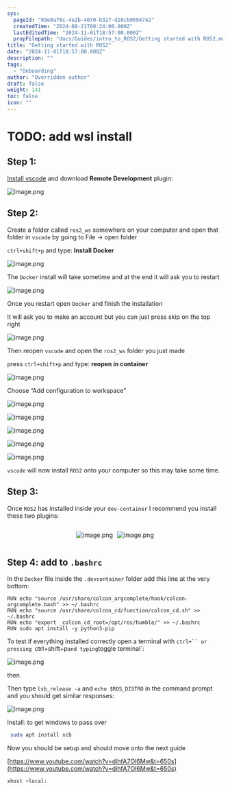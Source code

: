 ```yaml
---
sys:
  pageId: "89e0a78c-4e2b-4070-b327-d28cb0694742"
  createdTime: "2024-08-21T00:24:00.000Z"
  lastEditedTime: "2024-11-01T18:57:00.000Z"
  propFilepath: "docs/Guides/intro_to_ROS2/Getting started with ROS2.md"
title: "Getting started with ROS2"
date: "2024-11-01T18:57:00.000Z"
description: ""
tags:
  - "Onboarding"
author: "Overridden author"
draft: false
weight: 141
toc: false
icon: ""
---
```


# TODO: add wsl install

## Step 1:

[Install vscode](https://code.visualstudio.com/download) and download **Remote Development** plugin:

![image.png](https://prod-files-secure.s3.us-west-2.amazonaws.com/d518164a-d88e-44d1-a4ee-3adb3bd8bce0/efb52993-1881-4a40-b95e-6f020334f022/image.png?X-Amz-Algorithm=AWS4-HMAC-SHA256&X-Amz-Content-Sha256=UNSIGNED-PAYLOAD&X-Amz-Credential=ASIAZI2LB466S57EBBRY%2F20250320%2Fus-west-2%2Fs3%2Faws4_request&X-Amz-Date=20250320T110726Z&X-Amz-Expires=3600&X-Amz-Security-Token=IQoJb3JpZ2luX2VjEDMaCXVzLXdlc3QtMiJHMEUCIH9JyjjKJie9Y4DRP%2BKq0Nc4sSuOosIbjoME%2Fr3idL%2BNAiEA7YAfT6fUS9sNuQgjPTcpHq9QaZdC7CFXGFRzDGZnNecqiAQIjP%2F%2F%2F%2F%2F%2F%2F%2F%2F%2FARAAGgw2Mzc0MjMxODM4MDUiDOc3hPoeXdCvj%2FYKQCrcA5Ofn39wWFkkyD9%2Fu24Ljy6lHdrJmynFcZxHz%2FNjb81gb2RBmTnuYnIfYXp9I53EybrOm7LwroUrZNpmNip%2BhBjGEcgvLlwLZCBRzG%2B7REkkJFV3IsevD0VC8Qa9oxveJf%2BGek0%2BZCcX6g8rYCX3PyykJ3oLPppdjRzcCKrlgKpGVyeB6GoaNtAf6s6JljsY37Cu0%2BpsU0%2FSI0CRC86GVmrvYLBeWDeXeyBiFtEZgp1X0bN8%2Bnz4ajnz%2BGm9N8lAXeRT4mQHPkvJvTURxcQ0RtihREzzsZXQ6asZ5fEjPYAYUAXnq3A59eYpHpchSYPHCb9Iw%2BhJHSj0k%2BSroQfuUl2jpk2t338N%2BUjqMl20nixpIe3n8i4KXzFiL5cSL59X%2BfwK7Y15co8cQL1Mt31mlY%2FoOac4QW3FLDP7f4Fp4%2BXBZ17vVe2aVBp1WHjc3puRaDNT3TacE9Ame0KKy9s1PbzO9xyxrkeJo80B7tIr%2Bd0kRPFcuJQ1NJEDp07TCGVRfety1IXgQo7aPB6k40ZucNzXcyWjgFAQHpiIKUgpT0rW3MW3GfUtfhnfqvxzAEGOL%2Fgw1vzJuKjXrlDhOhnHydisfgJ1zP0G9VfosRZSpnQKn5JamgkWbtIVsBiIMJ3m774GOqUBPmZMJPAX05SqpygoX%2BV%2FMb58SFdyMeZaWrXoI9l3n%2FZhpLvEEjmyGkBCBc6M7rt8PASvq4upeMxRmcyOlC3vBWfHwBOqCwWHcarS3RYnrXgQeNas21JCXuqqxItZ34aVcHLkuXtGTyQdCsrNQk6Uh4ico541DB%2Fq2vJZQtGHoUvRHnynvQI%2FwoyARtzUZT9wWqe%2BGR4a1ndLsfNw1lYkhW7IU1UJ&X-Amz-Signature=7d7fa22f970d95d2d506558ae3b1f2f9efd275f4bad08c1c0bb3e0ecac8e632f&X-Amz-SignedHeaders=host&x-id=GetObject)

## Step 2:

Create a folder called `ros2_ws` somewhere on your computer and open that folder in `vscode` by going to File → open folder 

`ctrl+shift+p` and type: **Install Docker**

![image.png](https://prod-files-secure.s3.us-west-2.amazonaws.com/d518164a-d88e-44d1-a4ee-3adb3bd8bce0/2269dc0e-1cd5-47ff-bceb-c04ad9b2eab0/image.png?X-Amz-Algorithm=AWS4-HMAC-SHA256&X-Amz-Content-Sha256=UNSIGNED-PAYLOAD&X-Amz-Credential=ASIAZI2LB466S57EBBRY%2F20250320%2Fus-west-2%2Fs3%2Faws4_request&X-Amz-Date=20250320T110726Z&X-Amz-Expires=3600&X-Amz-Security-Token=IQoJb3JpZ2luX2VjEDMaCXVzLXdlc3QtMiJHMEUCIH9JyjjKJie9Y4DRP%2BKq0Nc4sSuOosIbjoME%2Fr3idL%2BNAiEA7YAfT6fUS9sNuQgjPTcpHq9QaZdC7CFXGFRzDGZnNecqiAQIjP%2F%2F%2F%2F%2F%2F%2F%2F%2F%2FARAAGgw2Mzc0MjMxODM4MDUiDOc3hPoeXdCvj%2FYKQCrcA5Ofn39wWFkkyD9%2Fu24Ljy6lHdrJmynFcZxHz%2FNjb81gb2RBmTnuYnIfYXp9I53EybrOm7LwroUrZNpmNip%2BhBjGEcgvLlwLZCBRzG%2B7REkkJFV3IsevD0VC8Qa9oxveJf%2BGek0%2BZCcX6g8rYCX3PyykJ3oLPppdjRzcCKrlgKpGVyeB6GoaNtAf6s6JljsY37Cu0%2BpsU0%2FSI0CRC86GVmrvYLBeWDeXeyBiFtEZgp1X0bN8%2Bnz4ajnz%2BGm9N8lAXeRT4mQHPkvJvTURxcQ0RtihREzzsZXQ6asZ5fEjPYAYUAXnq3A59eYpHpchSYPHCb9Iw%2BhJHSj0k%2BSroQfuUl2jpk2t338N%2BUjqMl20nixpIe3n8i4KXzFiL5cSL59X%2BfwK7Y15co8cQL1Mt31mlY%2FoOac4QW3FLDP7f4Fp4%2BXBZ17vVe2aVBp1WHjc3puRaDNT3TacE9Ame0KKy9s1PbzO9xyxrkeJo80B7tIr%2Bd0kRPFcuJQ1NJEDp07TCGVRfety1IXgQo7aPB6k40ZucNzXcyWjgFAQHpiIKUgpT0rW3MW3GfUtfhnfqvxzAEGOL%2Fgw1vzJuKjXrlDhOhnHydisfgJ1zP0G9VfosRZSpnQKn5JamgkWbtIVsBiIMJ3m774GOqUBPmZMJPAX05SqpygoX%2BV%2FMb58SFdyMeZaWrXoI9l3n%2FZhpLvEEjmyGkBCBc6M7rt8PASvq4upeMxRmcyOlC3vBWfHwBOqCwWHcarS3RYnrXgQeNas21JCXuqqxItZ34aVcHLkuXtGTyQdCsrNQk6Uh4ico541DB%2Fq2vJZQtGHoUvRHnynvQI%2FwoyARtzUZT9wWqe%2BGR4a1ndLsfNw1lYkhW7IU1UJ&X-Amz-Signature=58adf356b7bd8a4d4e93a34f61dfe8674c9e908b65e4472118423b422eefa6d8&X-Amz-SignedHeaders=host&x-id=GetObject)

The `Docker` install will take sometime and at the end it will ask you to restart

![image.png](https://prod-files-secure.s3.us-west-2.amazonaws.com/d518164a-d88e-44d1-a4ee-3adb3bd8bce0/ed233f78-be33-4b1f-b89c-9c346c0e961e/image.png?X-Amz-Algorithm=AWS4-HMAC-SHA256&X-Amz-Content-Sha256=UNSIGNED-PAYLOAD&X-Amz-Credential=ASIAZI2LB466S57EBBRY%2F20250320%2Fus-west-2%2Fs3%2Faws4_request&X-Amz-Date=20250320T110726Z&X-Amz-Expires=3600&X-Amz-Security-Token=IQoJb3JpZ2luX2VjEDMaCXVzLXdlc3QtMiJHMEUCIH9JyjjKJie9Y4DRP%2BKq0Nc4sSuOosIbjoME%2Fr3idL%2BNAiEA7YAfT6fUS9sNuQgjPTcpHq9QaZdC7CFXGFRzDGZnNecqiAQIjP%2F%2F%2F%2F%2F%2F%2F%2F%2F%2FARAAGgw2Mzc0MjMxODM4MDUiDOc3hPoeXdCvj%2FYKQCrcA5Ofn39wWFkkyD9%2Fu24Ljy6lHdrJmynFcZxHz%2FNjb81gb2RBmTnuYnIfYXp9I53EybrOm7LwroUrZNpmNip%2BhBjGEcgvLlwLZCBRzG%2B7REkkJFV3IsevD0VC8Qa9oxveJf%2BGek0%2BZCcX6g8rYCX3PyykJ3oLPppdjRzcCKrlgKpGVyeB6GoaNtAf6s6JljsY37Cu0%2BpsU0%2FSI0CRC86GVmrvYLBeWDeXeyBiFtEZgp1X0bN8%2Bnz4ajnz%2BGm9N8lAXeRT4mQHPkvJvTURxcQ0RtihREzzsZXQ6asZ5fEjPYAYUAXnq3A59eYpHpchSYPHCb9Iw%2BhJHSj0k%2BSroQfuUl2jpk2t338N%2BUjqMl20nixpIe3n8i4KXzFiL5cSL59X%2BfwK7Y15co8cQL1Mt31mlY%2FoOac4QW3FLDP7f4Fp4%2BXBZ17vVe2aVBp1WHjc3puRaDNT3TacE9Ame0KKy9s1PbzO9xyxrkeJo80B7tIr%2Bd0kRPFcuJQ1NJEDp07TCGVRfety1IXgQo7aPB6k40ZucNzXcyWjgFAQHpiIKUgpT0rW3MW3GfUtfhnfqvxzAEGOL%2Fgw1vzJuKjXrlDhOhnHydisfgJ1zP0G9VfosRZSpnQKn5JamgkWbtIVsBiIMJ3m774GOqUBPmZMJPAX05SqpygoX%2BV%2FMb58SFdyMeZaWrXoI9l3n%2FZhpLvEEjmyGkBCBc6M7rt8PASvq4upeMxRmcyOlC3vBWfHwBOqCwWHcarS3RYnrXgQeNas21JCXuqqxItZ34aVcHLkuXtGTyQdCsrNQk6Uh4ico541DB%2Fq2vJZQtGHoUvRHnynvQI%2FwoyARtzUZT9wWqe%2BGR4a1ndLsfNw1lYkhW7IU1UJ&X-Amz-Signature=7f04badf89901d9a214f2e53528685dd70c19d7313b6a3597435ee2ae8dde7d6&X-Amz-SignedHeaders=host&x-id=GetObject)

Once you restart open `Docker` and finish the installation

It will ask you to make an account but you can just press skip on the top right

![image.png](https://prod-files-secure.s3.us-west-2.amazonaws.com/d518164a-d88e-44d1-a4ee-3adb3bd8bce0/21010ad9-1659-4fd9-9f59-9932a09b2a3d/image.png?X-Amz-Algorithm=AWS4-HMAC-SHA256&X-Amz-Content-Sha256=UNSIGNED-PAYLOAD&X-Amz-Credential=ASIAZI2LB466S57EBBRY%2F20250320%2Fus-west-2%2Fs3%2Faws4_request&X-Amz-Date=20250320T110726Z&X-Amz-Expires=3600&X-Amz-Security-Token=IQoJb3JpZ2luX2VjEDMaCXVzLXdlc3QtMiJHMEUCIH9JyjjKJie9Y4DRP%2BKq0Nc4sSuOosIbjoME%2Fr3idL%2BNAiEA7YAfT6fUS9sNuQgjPTcpHq9QaZdC7CFXGFRzDGZnNecqiAQIjP%2F%2F%2F%2F%2F%2F%2F%2F%2F%2FARAAGgw2Mzc0MjMxODM4MDUiDOc3hPoeXdCvj%2FYKQCrcA5Ofn39wWFkkyD9%2Fu24Ljy6lHdrJmynFcZxHz%2FNjb81gb2RBmTnuYnIfYXp9I53EybrOm7LwroUrZNpmNip%2BhBjGEcgvLlwLZCBRzG%2B7REkkJFV3IsevD0VC8Qa9oxveJf%2BGek0%2BZCcX6g8rYCX3PyykJ3oLPppdjRzcCKrlgKpGVyeB6GoaNtAf6s6JljsY37Cu0%2BpsU0%2FSI0CRC86GVmrvYLBeWDeXeyBiFtEZgp1X0bN8%2Bnz4ajnz%2BGm9N8lAXeRT4mQHPkvJvTURxcQ0RtihREzzsZXQ6asZ5fEjPYAYUAXnq3A59eYpHpchSYPHCb9Iw%2BhJHSj0k%2BSroQfuUl2jpk2t338N%2BUjqMl20nixpIe3n8i4KXzFiL5cSL59X%2BfwK7Y15co8cQL1Mt31mlY%2FoOac4QW3FLDP7f4Fp4%2BXBZ17vVe2aVBp1WHjc3puRaDNT3TacE9Ame0KKy9s1PbzO9xyxrkeJo80B7tIr%2Bd0kRPFcuJQ1NJEDp07TCGVRfety1IXgQo7aPB6k40ZucNzXcyWjgFAQHpiIKUgpT0rW3MW3GfUtfhnfqvxzAEGOL%2Fgw1vzJuKjXrlDhOhnHydisfgJ1zP0G9VfosRZSpnQKn5JamgkWbtIVsBiIMJ3m774GOqUBPmZMJPAX05SqpygoX%2BV%2FMb58SFdyMeZaWrXoI9l3n%2FZhpLvEEjmyGkBCBc6M7rt8PASvq4upeMxRmcyOlC3vBWfHwBOqCwWHcarS3RYnrXgQeNas21JCXuqqxItZ34aVcHLkuXtGTyQdCsrNQk6Uh4ico541DB%2Fq2vJZQtGHoUvRHnynvQI%2FwoyARtzUZT9wWqe%2BGR4a1ndLsfNw1lYkhW7IU1UJ&X-Amz-Signature=e5331b50bdf158605e447ea57b38a2cc073e3a9d8ee32bdf6d635860a71ae4d9&X-Amz-SignedHeaders=host&x-id=GetObject)

Then reopen `vscode` and open the `ros2_ws` folder you just made

press `ctrl+shift+p` and type: **reopen in container**

![image.png](https://prod-files-secure.s3.us-west-2.amazonaws.com/d518164a-d88e-44d1-a4ee-3adb3bd8bce0/4e93b8c2-41ad-488c-8095-c74205196118/image.png?X-Amz-Algorithm=AWS4-HMAC-SHA256&X-Amz-Content-Sha256=UNSIGNED-PAYLOAD&X-Amz-Credential=ASIAZI2LB466S57EBBRY%2F20250320%2Fus-west-2%2Fs3%2Faws4_request&X-Amz-Date=20250320T110726Z&X-Amz-Expires=3600&X-Amz-Security-Token=IQoJb3JpZ2luX2VjEDMaCXVzLXdlc3QtMiJHMEUCIH9JyjjKJie9Y4DRP%2BKq0Nc4sSuOosIbjoME%2Fr3idL%2BNAiEA7YAfT6fUS9sNuQgjPTcpHq9QaZdC7CFXGFRzDGZnNecqiAQIjP%2F%2F%2F%2F%2F%2F%2F%2F%2F%2FARAAGgw2Mzc0MjMxODM4MDUiDOc3hPoeXdCvj%2FYKQCrcA5Ofn39wWFkkyD9%2Fu24Ljy6lHdrJmynFcZxHz%2FNjb81gb2RBmTnuYnIfYXp9I53EybrOm7LwroUrZNpmNip%2BhBjGEcgvLlwLZCBRzG%2B7REkkJFV3IsevD0VC8Qa9oxveJf%2BGek0%2BZCcX6g8rYCX3PyykJ3oLPppdjRzcCKrlgKpGVyeB6GoaNtAf6s6JljsY37Cu0%2BpsU0%2FSI0CRC86GVmrvYLBeWDeXeyBiFtEZgp1X0bN8%2Bnz4ajnz%2BGm9N8lAXeRT4mQHPkvJvTURxcQ0RtihREzzsZXQ6asZ5fEjPYAYUAXnq3A59eYpHpchSYPHCb9Iw%2BhJHSj0k%2BSroQfuUl2jpk2t338N%2BUjqMl20nixpIe3n8i4KXzFiL5cSL59X%2BfwK7Y15co8cQL1Mt31mlY%2FoOac4QW3FLDP7f4Fp4%2BXBZ17vVe2aVBp1WHjc3puRaDNT3TacE9Ame0KKy9s1PbzO9xyxrkeJo80B7tIr%2Bd0kRPFcuJQ1NJEDp07TCGVRfety1IXgQo7aPB6k40ZucNzXcyWjgFAQHpiIKUgpT0rW3MW3GfUtfhnfqvxzAEGOL%2Fgw1vzJuKjXrlDhOhnHydisfgJ1zP0G9VfosRZSpnQKn5JamgkWbtIVsBiIMJ3m774GOqUBPmZMJPAX05SqpygoX%2BV%2FMb58SFdyMeZaWrXoI9l3n%2FZhpLvEEjmyGkBCBc6M7rt8PASvq4upeMxRmcyOlC3vBWfHwBOqCwWHcarS3RYnrXgQeNas21JCXuqqxItZ34aVcHLkuXtGTyQdCsrNQk6Uh4ico541DB%2Fq2vJZQtGHoUvRHnynvQI%2FwoyARtzUZT9wWqe%2BGR4a1ndLsfNw1lYkhW7IU1UJ&X-Amz-Signature=357c859b7eea43beaa04efb0273eec657a254bec5780dc44fa6e45badc95a0d3&X-Amz-SignedHeaders=host&x-id=GetObject)

Choose “Add configuration to workspace”

![image.png](https://prod-files-secure.s3.us-west-2.amazonaws.com/d518164a-d88e-44d1-a4ee-3adb3bd8bce0/9560b282-5060-4989-ba37-97e7b2c22476/image.png?X-Amz-Algorithm=AWS4-HMAC-SHA256&X-Amz-Content-Sha256=UNSIGNED-PAYLOAD&X-Amz-Credential=ASIAZI2LB466S57EBBRY%2F20250320%2Fus-west-2%2Fs3%2Faws4_request&X-Amz-Date=20250320T110726Z&X-Amz-Expires=3600&X-Amz-Security-Token=IQoJb3JpZ2luX2VjEDMaCXVzLXdlc3QtMiJHMEUCIH9JyjjKJie9Y4DRP%2BKq0Nc4sSuOosIbjoME%2Fr3idL%2BNAiEA7YAfT6fUS9sNuQgjPTcpHq9QaZdC7CFXGFRzDGZnNecqiAQIjP%2F%2F%2F%2F%2F%2F%2F%2F%2F%2FARAAGgw2Mzc0MjMxODM4MDUiDOc3hPoeXdCvj%2FYKQCrcA5Ofn39wWFkkyD9%2Fu24Ljy6lHdrJmynFcZxHz%2FNjb81gb2RBmTnuYnIfYXp9I53EybrOm7LwroUrZNpmNip%2BhBjGEcgvLlwLZCBRzG%2B7REkkJFV3IsevD0VC8Qa9oxveJf%2BGek0%2BZCcX6g8rYCX3PyykJ3oLPppdjRzcCKrlgKpGVyeB6GoaNtAf6s6JljsY37Cu0%2BpsU0%2FSI0CRC86GVmrvYLBeWDeXeyBiFtEZgp1X0bN8%2Bnz4ajnz%2BGm9N8lAXeRT4mQHPkvJvTURxcQ0RtihREzzsZXQ6asZ5fEjPYAYUAXnq3A59eYpHpchSYPHCb9Iw%2BhJHSj0k%2BSroQfuUl2jpk2t338N%2BUjqMl20nixpIe3n8i4KXzFiL5cSL59X%2BfwK7Y15co8cQL1Mt31mlY%2FoOac4QW3FLDP7f4Fp4%2BXBZ17vVe2aVBp1WHjc3puRaDNT3TacE9Ame0KKy9s1PbzO9xyxrkeJo80B7tIr%2Bd0kRPFcuJQ1NJEDp07TCGVRfety1IXgQo7aPB6k40ZucNzXcyWjgFAQHpiIKUgpT0rW3MW3GfUtfhnfqvxzAEGOL%2Fgw1vzJuKjXrlDhOhnHydisfgJ1zP0G9VfosRZSpnQKn5JamgkWbtIVsBiIMJ3m774GOqUBPmZMJPAX05SqpygoX%2BV%2FMb58SFdyMeZaWrXoI9l3n%2FZhpLvEEjmyGkBCBc6M7rt8PASvq4upeMxRmcyOlC3vBWfHwBOqCwWHcarS3RYnrXgQeNas21JCXuqqxItZ34aVcHLkuXtGTyQdCsrNQk6Uh4ico541DB%2Fq2vJZQtGHoUvRHnynvQI%2FwoyARtzUZT9wWqe%2BGR4a1ndLsfNw1lYkhW7IU1UJ&X-Amz-Signature=7142c472fe22eddbe28dbcefb318cba2af441cae5cb80bb8de00eb55c3b321b3&X-Amz-SignedHeaders=host&x-id=GetObject)

![image.png](https://prod-files-secure.s3.us-west-2.amazonaws.com/d518164a-d88e-44d1-a4ee-3adb3bd8bce0/2ee63f81-886b-48e8-a553-dc6e5eac99e4/image.png?X-Amz-Algorithm=AWS4-HMAC-SHA256&X-Amz-Content-Sha256=UNSIGNED-PAYLOAD&X-Amz-Credential=ASIAZI2LB466S57EBBRY%2F20250320%2Fus-west-2%2Fs3%2Faws4_request&X-Amz-Date=20250320T110726Z&X-Amz-Expires=3600&X-Amz-Security-Token=IQoJb3JpZ2luX2VjEDMaCXVzLXdlc3QtMiJHMEUCIH9JyjjKJie9Y4DRP%2BKq0Nc4sSuOosIbjoME%2Fr3idL%2BNAiEA7YAfT6fUS9sNuQgjPTcpHq9QaZdC7CFXGFRzDGZnNecqiAQIjP%2F%2F%2F%2F%2F%2F%2F%2F%2F%2FARAAGgw2Mzc0MjMxODM4MDUiDOc3hPoeXdCvj%2FYKQCrcA5Ofn39wWFkkyD9%2Fu24Ljy6lHdrJmynFcZxHz%2FNjb81gb2RBmTnuYnIfYXp9I53EybrOm7LwroUrZNpmNip%2BhBjGEcgvLlwLZCBRzG%2B7REkkJFV3IsevD0VC8Qa9oxveJf%2BGek0%2BZCcX6g8rYCX3PyykJ3oLPppdjRzcCKrlgKpGVyeB6GoaNtAf6s6JljsY37Cu0%2BpsU0%2FSI0CRC86GVmrvYLBeWDeXeyBiFtEZgp1X0bN8%2Bnz4ajnz%2BGm9N8lAXeRT4mQHPkvJvTURxcQ0RtihREzzsZXQ6asZ5fEjPYAYUAXnq3A59eYpHpchSYPHCb9Iw%2BhJHSj0k%2BSroQfuUl2jpk2t338N%2BUjqMl20nixpIe3n8i4KXzFiL5cSL59X%2BfwK7Y15co8cQL1Mt31mlY%2FoOac4QW3FLDP7f4Fp4%2BXBZ17vVe2aVBp1WHjc3puRaDNT3TacE9Ame0KKy9s1PbzO9xyxrkeJo80B7tIr%2Bd0kRPFcuJQ1NJEDp07TCGVRfety1IXgQo7aPB6k40ZucNzXcyWjgFAQHpiIKUgpT0rW3MW3GfUtfhnfqvxzAEGOL%2Fgw1vzJuKjXrlDhOhnHydisfgJ1zP0G9VfosRZSpnQKn5JamgkWbtIVsBiIMJ3m774GOqUBPmZMJPAX05SqpygoX%2BV%2FMb58SFdyMeZaWrXoI9l3n%2FZhpLvEEjmyGkBCBc6M7rt8PASvq4upeMxRmcyOlC3vBWfHwBOqCwWHcarS3RYnrXgQeNas21JCXuqqxItZ34aVcHLkuXtGTyQdCsrNQk6Uh4ico541DB%2Fq2vJZQtGHoUvRHnynvQI%2FwoyARtzUZT9wWqe%2BGR4a1ndLsfNw1lYkhW7IU1UJ&X-Amz-Signature=d19357a64df5b2f866d4aeba480e86db100ed2de97d8c10fdd73c47af1162fe3&X-Amz-SignedHeaders=host&x-id=GetObject)

![image.png](https://prod-files-secure.s3.us-west-2.amazonaws.com/d518164a-d88e-44d1-a4ee-3adb3bd8bce0/ae1580b2-b048-407e-aed9-b584224a7a04/image.png?X-Amz-Algorithm=AWS4-HMAC-SHA256&X-Amz-Content-Sha256=UNSIGNED-PAYLOAD&X-Amz-Credential=ASIAZI2LB466S57EBBRY%2F20250320%2Fus-west-2%2Fs3%2Faws4_request&X-Amz-Date=20250320T110726Z&X-Amz-Expires=3600&X-Amz-Security-Token=IQoJb3JpZ2luX2VjEDMaCXVzLXdlc3QtMiJHMEUCIH9JyjjKJie9Y4DRP%2BKq0Nc4sSuOosIbjoME%2Fr3idL%2BNAiEA7YAfT6fUS9sNuQgjPTcpHq9QaZdC7CFXGFRzDGZnNecqiAQIjP%2F%2F%2F%2F%2F%2F%2F%2F%2F%2FARAAGgw2Mzc0MjMxODM4MDUiDOc3hPoeXdCvj%2FYKQCrcA5Ofn39wWFkkyD9%2Fu24Ljy6lHdrJmynFcZxHz%2FNjb81gb2RBmTnuYnIfYXp9I53EybrOm7LwroUrZNpmNip%2BhBjGEcgvLlwLZCBRzG%2B7REkkJFV3IsevD0VC8Qa9oxveJf%2BGek0%2BZCcX6g8rYCX3PyykJ3oLPppdjRzcCKrlgKpGVyeB6GoaNtAf6s6JljsY37Cu0%2BpsU0%2FSI0CRC86GVmrvYLBeWDeXeyBiFtEZgp1X0bN8%2Bnz4ajnz%2BGm9N8lAXeRT4mQHPkvJvTURxcQ0RtihREzzsZXQ6asZ5fEjPYAYUAXnq3A59eYpHpchSYPHCb9Iw%2BhJHSj0k%2BSroQfuUl2jpk2t338N%2BUjqMl20nixpIe3n8i4KXzFiL5cSL59X%2BfwK7Y15co8cQL1Mt31mlY%2FoOac4QW3FLDP7f4Fp4%2BXBZ17vVe2aVBp1WHjc3puRaDNT3TacE9Ame0KKy9s1PbzO9xyxrkeJo80B7tIr%2Bd0kRPFcuJQ1NJEDp07TCGVRfety1IXgQo7aPB6k40ZucNzXcyWjgFAQHpiIKUgpT0rW3MW3GfUtfhnfqvxzAEGOL%2Fgw1vzJuKjXrlDhOhnHydisfgJ1zP0G9VfosRZSpnQKn5JamgkWbtIVsBiIMJ3m774GOqUBPmZMJPAX05SqpygoX%2BV%2FMb58SFdyMeZaWrXoI9l3n%2FZhpLvEEjmyGkBCBc6M7rt8PASvq4upeMxRmcyOlC3vBWfHwBOqCwWHcarS3RYnrXgQeNas21JCXuqqxItZ34aVcHLkuXtGTyQdCsrNQk6Uh4ico541DB%2Fq2vJZQtGHoUvRHnynvQI%2FwoyARtzUZT9wWqe%2BGR4a1ndLsfNw1lYkhW7IU1UJ&X-Amz-Signature=e06c6726d0fe30e6730eeb87054fbbc932dcf25040c8065a7e3aa84db3ddba8f&X-Amz-SignedHeaders=host&x-id=GetObject)

![image.png](https://prod-files-secure.s3.us-west-2.amazonaws.com/d518164a-d88e-44d1-a4ee-3adb3bd8bce0/53255b28-f75e-430f-b9e3-c0ac8577e42b/image.png?X-Amz-Algorithm=AWS4-HMAC-SHA256&X-Amz-Content-Sha256=UNSIGNED-PAYLOAD&X-Amz-Credential=ASIAZI2LB466S57EBBRY%2F20250320%2Fus-west-2%2Fs3%2Faws4_request&X-Amz-Date=20250320T110726Z&X-Amz-Expires=3600&X-Amz-Security-Token=IQoJb3JpZ2luX2VjEDMaCXVzLXdlc3QtMiJHMEUCIH9JyjjKJie9Y4DRP%2BKq0Nc4sSuOosIbjoME%2Fr3idL%2BNAiEA7YAfT6fUS9sNuQgjPTcpHq9QaZdC7CFXGFRzDGZnNecqiAQIjP%2F%2F%2F%2F%2F%2F%2F%2F%2F%2FARAAGgw2Mzc0MjMxODM4MDUiDOc3hPoeXdCvj%2FYKQCrcA5Ofn39wWFkkyD9%2Fu24Ljy6lHdrJmynFcZxHz%2FNjb81gb2RBmTnuYnIfYXp9I53EybrOm7LwroUrZNpmNip%2BhBjGEcgvLlwLZCBRzG%2B7REkkJFV3IsevD0VC8Qa9oxveJf%2BGek0%2BZCcX6g8rYCX3PyykJ3oLPppdjRzcCKrlgKpGVyeB6GoaNtAf6s6JljsY37Cu0%2BpsU0%2FSI0CRC86GVmrvYLBeWDeXeyBiFtEZgp1X0bN8%2Bnz4ajnz%2BGm9N8lAXeRT4mQHPkvJvTURxcQ0RtihREzzsZXQ6asZ5fEjPYAYUAXnq3A59eYpHpchSYPHCb9Iw%2BhJHSj0k%2BSroQfuUl2jpk2t338N%2BUjqMl20nixpIe3n8i4KXzFiL5cSL59X%2BfwK7Y15co8cQL1Mt31mlY%2FoOac4QW3FLDP7f4Fp4%2BXBZ17vVe2aVBp1WHjc3puRaDNT3TacE9Ame0KKy9s1PbzO9xyxrkeJo80B7tIr%2Bd0kRPFcuJQ1NJEDp07TCGVRfety1IXgQo7aPB6k40ZucNzXcyWjgFAQHpiIKUgpT0rW3MW3GfUtfhnfqvxzAEGOL%2Fgw1vzJuKjXrlDhOhnHydisfgJ1zP0G9VfosRZSpnQKn5JamgkWbtIVsBiIMJ3m774GOqUBPmZMJPAX05SqpygoX%2BV%2FMb58SFdyMeZaWrXoI9l3n%2FZhpLvEEjmyGkBCBc6M7rt8PASvq4upeMxRmcyOlC3vBWfHwBOqCwWHcarS3RYnrXgQeNas21JCXuqqxItZ34aVcHLkuXtGTyQdCsrNQk6Uh4ico541DB%2Fq2vJZQtGHoUvRHnynvQI%2FwoyARtzUZT9wWqe%2BGR4a1ndLsfNw1lYkhW7IU1UJ&X-Amz-Signature=ee6bf1ec78f60b5d4bf6c5e291b1755e68d37e35aff040c46014d4b076533f3b&X-Amz-SignedHeaders=host&x-id=GetObject)

![image.png](https://prod-files-secure.s3.us-west-2.amazonaws.com/d518164a-d88e-44d1-a4ee-3adb3bd8bce0/7c562767-5af9-4ffb-97d1-327bcdf4ee00/image.png?X-Amz-Algorithm=AWS4-HMAC-SHA256&X-Amz-Content-Sha256=UNSIGNED-PAYLOAD&X-Amz-Credential=ASIAZI2LB466S57EBBRY%2F20250320%2Fus-west-2%2Fs3%2Faws4_request&X-Amz-Date=20250320T110726Z&X-Amz-Expires=3600&X-Amz-Security-Token=IQoJb3JpZ2luX2VjEDMaCXVzLXdlc3QtMiJHMEUCIH9JyjjKJie9Y4DRP%2BKq0Nc4sSuOosIbjoME%2Fr3idL%2BNAiEA7YAfT6fUS9sNuQgjPTcpHq9QaZdC7CFXGFRzDGZnNecqiAQIjP%2F%2F%2F%2F%2F%2F%2F%2F%2F%2FARAAGgw2Mzc0MjMxODM4MDUiDOc3hPoeXdCvj%2FYKQCrcA5Ofn39wWFkkyD9%2Fu24Ljy6lHdrJmynFcZxHz%2FNjb81gb2RBmTnuYnIfYXp9I53EybrOm7LwroUrZNpmNip%2BhBjGEcgvLlwLZCBRzG%2B7REkkJFV3IsevD0VC8Qa9oxveJf%2BGek0%2BZCcX6g8rYCX3PyykJ3oLPppdjRzcCKrlgKpGVyeB6GoaNtAf6s6JljsY37Cu0%2BpsU0%2FSI0CRC86GVmrvYLBeWDeXeyBiFtEZgp1X0bN8%2Bnz4ajnz%2BGm9N8lAXeRT4mQHPkvJvTURxcQ0RtihREzzsZXQ6asZ5fEjPYAYUAXnq3A59eYpHpchSYPHCb9Iw%2BhJHSj0k%2BSroQfuUl2jpk2t338N%2BUjqMl20nixpIe3n8i4KXzFiL5cSL59X%2BfwK7Y15co8cQL1Mt31mlY%2FoOac4QW3FLDP7f4Fp4%2BXBZ17vVe2aVBp1WHjc3puRaDNT3TacE9Ame0KKy9s1PbzO9xyxrkeJo80B7tIr%2Bd0kRPFcuJQ1NJEDp07TCGVRfety1IXgQo7aPB6k40ZucNzXcyWjgFAQHpiIKUgpT0rW3MW3GfUtfhnfqvxzAEGOL%2Fgw1vzJuKjXrlDhOhnHydisfgJ1zP0G9VfosRZSpnQKn5JamgkWbtIVsBiIMJ3m774GOqUBPmZMJPAX05SqpygoX%2BV%2FMb58SFdyMeZaWrXoI9l3n%2FZhpLvEEjmyGkBCBc6M7rt8PASvq4upeMxRmcyOlC3vBWfHwBOqCwWHcarS3RYnrXgQeNas21JCXuqqxItZ34aVcHLkuXtGTyQdCsrNQk6Uh4ico541DB%2Fq2vJZQtGHoUvRHnynvQI%2FwoyARtzUZT9wWqe%2BGR4a1ndLsfNw1lYkhW7IU1UJ&X-Amz-Signature=fdc5946c8c27a3d28dc0db6978024885d4549b433781e207032823915e7fe6c1&X-Amz-SignedHeaders=host&x-id=GetObject)

`vscode` will now install `ROS2` onto your computer so this may take some time.

## Step 3:

Once `ROS2` has installed inside your `dev-container` I recommend you install these two plugins:

<div style="display: flex;flex-direction: row; column-gap:10px; max-width: 630px;justify-content: center;">
<div>

![image.png](https://prod-files-secure.s3.us-west-2.amazonaws.com/d518164a-d88e-44d1-a4ee-3adb3bd8bce0/3fc3d550-5a54-4ba1-ba6b-faa01cdb7369/image.png?X-Amz-Algorithm=AWS4-HMAC-SHA256&X-Amz-Content-Sha256=UNSIGNED-PAYLOAD&X-Amz-Credential=ASIAZI2LB466QFVBP5HU%2F20250320%2Fus-west-2%2Fs3%2Faws4_request&X-Amz-Date=20250320T110728Z&X-Amz-Expires=3600&X-Amz-Security-Token=IQoJb3JpZ2luX2VjEDMaCXVzLXdlc3QtMiJHMEUCIQCxNBTm3ShJmGUJV92r6vCBnr7aAcv4zHF9gzb%2B%2Bj4eawIgU2BabmUfRtOArbIzmeA9l2wsZhY1%2FUfxxCnQYkPIjKUqiAQIjP%2F%2F%2F%2F%2F%2F%2F%2F%2F%2FARAAGgw2Mzc0MjMxODM4MDUiDDH8KMkbv1mZOcKfTyrcAzq%2FOT7%2BhCbHr6Nd6XJM9tL7M70RtIxKJg4hItIz4eC9xxfNEGrUX%2FZNNLWtqRY20l609xtU72cj%2BWDmg3Jq3XkNXUT6MySUXpFqhXDbSdYBBh63JXU%2Fzig0HHXOsnXt5A5T2zejg%2BXgL5xwlEGPQzrAhF0DCLitYFDdlhu85VS0PvDG3WxbP10tTKsK5wVN7sPKWH6AZmGgwxWyF9pZec%2Frr17RkO9mIsZr6HtiS53DEwwMY02vJppIf47dI%2F5mzjqf4aiOVAboetJ8ygk3lRaYbx2kE7KuYLFwhM8X55ejIj3T2x6zpibt1mVD2XhkCrhBe6wZBMJpsfxHr5r%2B0Cst4XSmjC4%2BjgwVLNBSt0QsbC6OktvfXzLegGPd0M6uI18v1FHKDi4TOEbkwYBQip2xSt0%2FLfVV56WarvYbixVR3QbjBslC123v0%2Fi0%2Fx99RkJCLOoHSNqobLVv7lHwN%2Bg%2BbuebR2fW4VtPxPQS1PQGkLA1qKCvOFCCbos8lvs2G6Z9rKzsu2kECI%2F9y59rBXlgG2%2Ffel282u3o9QAh1I3KHRy31fwcL9EHBmjxxKOgYljDPa1Vz3ge3M0UNcorhKMEbLX6xMYer7FGAiT8WL%2BPfUfZbmW0PEkRF%2FX8MN7m774GOqUB2dTD7YzGZavPIlNqRTyI7xdasazoYMZYLJo8uG9PB2EhFwLebG81RS7POcCBX0KCYu64QNM2mShBzxQ6c2XCjWibzip4lBj%2Fv%2B3FFcShtQxNrRcKLlScElOEdf4XA%2BKSel1ot819GfviKB3BYwXbyZSpcovnDiYsabLiPrJTf2BgghIjnrisLiERmZ5BHXUo4CBSSyNI4ihDcv5okGMVkSi5cnyH&X-Amz-Signature=1a39b6bebcbd16cdf676c4475c5ef4ed05e8ac9f5ba0dcf947f1d2a83fe991c6&X-Amz-SignedHeaders=host&x-id=GetObject)

</div>
<div>

![image.png](https://prod-files-secure.s3.us-west-2.amazonaws.com/d518164a-d88e-44d1-a4ee-3adb3bd8bce0/d994cc66-13c2-4093-a5a3-f84cf4601a82/image.png?X-Amz-Algorithm=AWS4-HMAC-SHA256&X-Amz-Content-Sha256=UNSIGNED-PAYLOAD&X-Amz-Credential=ASIAZI2LB466ZETYM7R6%2F20250320%2Fus-west-2%2Fs3%2Faws4_request&X-Amz-Date=20250320T110728Z&X-Amz-Expires=3600&X-Amz-Security-Token=IQoJb3JpZ2luX2VjEDMaCXVzLXdlc3QtMiJIMEYCIQDHaVpcdVB6d2qTAspV%2Borsw%2FtFidEa16S8UPHXeVm4VAIhAK%2FZWdkE%2FZ%2Br%2F%2BCU1CHFbZvbX%2BYnztaf3MDIl4E%2F12qxKogECIz%2F%2F%2F%2F%2F%2F%2F%2F%2F%2FwEQABoMNjM3NDIzMTgzODA1Igw9T7zy07xrjGTO%2F%2Bkq3ANrvoEbIgyTFOmM%2BjMNieRfzVjPRyszgVV1D8lFReaN34GKKOYlpNmIK%2BdjZeTSw%2FjlPjgdA9azoA5w%2FhrapYexDrgSpHDYaWERPT8Tkolk%2FRiad5rWypV1SPyk%2BfM8Fku8tvGSfh47YQ6nM4JvvcKl1hQyOzMFgzLMSLyi55hwmKm2x8kN5l7aVoVvz%2FtSyH8RdmbP7Q3XvtS07iL8tAyti6pxQo70o8RUoJjDqz7KG8mgpSdg3sfH2FWurmwJC%2BrPucCeLQjy2J9xUHd7YEZSwCbdkh6to1rZS9c3c2q1hEyNBYhfwAA3pzdp9Z5Gi0QH4rQ6NXDzEDNoE6zyRRkBV%2FocONH6Bc28Nl1FdRq4iruf35vr7Mw8b%2BjYHbd%2BYATag%2BOa2jshGREMdERHNj5GlRmLM8THoZLz6P5oJkZawmLqPMdZh9gh9yOrkuQ%2BeLiyR8PxDF2TqLrRRPCgtUH4p%2BxBaG9NlbkiZDYSp7t5pno8mDOVtdaXcMmbCxMcNMbbgw7euM4rZ43ODWR2nssNvtzmOpX38jDOlG557Z0LDraHv%2FWurpwVbxAYNCvDyVglFXLvdDAvfikIsdG%2B62%2FK0X1x3dHxqiYSYjgp7E8M4HVgehSVV2i1lnVFMjCl5u%2B%2BBjqkARvD14h2kUx6zrr810waMKEEM%2FHpAUruwRUsFGXhJQo1blPrWbVg7q4mg9HI6uOuLqOcsHmUiTGF1Z3zdMkUEtmVfmWMrghoYL2VJAGazVOyMUx3YjFdG71W2Yz2U6RKKNFweAgS%2BXPdP4SWkY99eoEnohBgoW8bTuMvI6IgCTyALygDXWJgl6OIFcBUN4Uz0uhmXWMVuST8HrpBFPZ4b6L%2Bi2an&X-Amz-Signature=581434fdf00cd4ec76925335dcae6441f62823a467781000d71971c9248f3151&X-Amz-SignedHeaders=host&x-id=GetObject)

</div>
</div>

## Step 4: add to `.bashrc`

In the `Docker` file inside the `.devcontainer` folder add this line at the very bottom: 

```docker
RUN echo "source /usr/share/colcon_argcomplete/hook/colcon-argcomplete.bash" >> ~/.bashrc
RUN echo "source /usr/share/colcon_cd/function/colcon_cd.sh" >> ~/.bashrc
RUN echo "export _colcon_cd_root=/opt/ros/humble/" >> ~/.bashrc
RUN sudo apt install -y python3-pip 
```

To test if everything installed correctly open a terminal with `ctrl+`` or pressing `ctrl+shift+p` and typing `toggle terminal`:

![image.png](https://prod-files-secure.s3.us-west-2.amazonaws.com/d518164a-d88e-44d1-a4ee-3adb3bd8bce0/6a4943d8-b04e-4c02-9a58-775f3384d1a5/image.png?X-Amz-Algorithm=AWS4-HMAC-SHA256&X-Amz-Content-Sha256=UNSIGNED-PAYLOAD&X-Amz-Credential=ASIAZI2LB466S57EBBRY%2F20250320%2Fus-west-2%2Fs3%2Faws4_request&X-Amz-Date=20250320T110726Z&X-Amz-Expires=3600&X-Amz-Security-Token=IQoJb3JpZ2luX2VjEDMaCXVzLXdlc3QtMiJHMEUCIH9JyjjKJie9Y4DRP%2BKq0Nc4sSuOosIbjoME%2Fr3idL%2BNAiEA7YAfT6fUS9sNuQgjPTcpHq9QaZdC7CFXGFRzDGZnNecqiAQIjP%2F%2F%2F%2F%2F%2F%2F%2F%2F%2FARAAGgw2Mzc0MjMxODM4MDUiDOc3hPoeXdCvj%2FYKQCrcA5Ofn39wWFkkyD9%2Fu24Ljy6lHdrJmynFcZxHz%2FNjb81gb2RBmTnuYnIfYXp9I53EybrOm7LwroUrZNpmNip%2BhBjGEcgvLlwLZCBRzG%2B7REkkJFV3IsevD0VC8Qa9oxveJf%2BGek0%2BZCcX6g8rYCX3PyykJ3oLPppdjRzcCKrlgKpGVyeB6GoaNtAf6s6JljsY37Cu0%2BpsU0%2FSI0CRC86GVmrvYLBeWDeXeyBiFtEZgp1X0bN8%2Bnz4ajnz%2BGm9N8lAXeRT4mQHPkvJvTURxcQ0RtihREzzsZXQ6asZ5fEjPYAYUAXnq3A59eYpHpchSYPHCb9Iw%2BhJHSj0k%2BSroQfuUl2jpk2t338N%2BUjqMl20nixpIe3n8i4KXzFiL5cSL59X%2BfwK7Y15co8cQL1Mt31mlY%2FoOac4QW3FLDP7f4Fp4%2BXBZ17vVe2aVBp1WHjc3puRaDNT3TacE9Ame0KKy9s1PbzO9xyxrkeJo80B7tIr%2Bd0kRPFcuJQ1NJEDp07TCGVRfety1IXgQo7aPB6k40ZucNzXcyWjgFAQHpiIKUgpT0rW3MW3GfUtfhnfqvxzAEGOL%2Fgw1vzJuKjXrlDhOhnHydisfgJ1zP0G9VfosRZSpnQKn5JamgkWbtIVsBiIMJ3m774GOqUBPmZMJPAX05SqpygoX%2BV%2FMb58SFdyMeZaWrXoI9l3n%2FZhpLvEEjmyGkBCBc6M7rt8PASvq4upeMxRmcyOlC3vBWfHwBOqCwWHcarS3RYnrXgQeNas21JCXuqqxItZ34aVcHLkuXtGTyQdCsrNQk6Uh4ico541DB%2Fq2vJZQtGHoUvRHnynvQI%2FwoyARtzUZT9wWqe%2BGR4a1ndLsfNw1lYkhW7IU1UJ&X-Amz-Signature=0ab4dade150b64a98ffbb2d50f8c446d49e3a7b79a704ba664a2ec7613a53b4f&X-Amz-SignedHeaders=host&x-id=GetObject)

then 

Then type `lsb_release -a` and `echo $ROS_DISTRO` in the command prompt and you should get similar responses:

![image.png](https://prod-files-secure.s3.us-west-2.amazonaws.com/d518164a-d88e-44d1-a4ee-3adb3bd8bce0/3e635dec-a805-4e85-8b9e-d000e5b71a4e/image.png?X-Amz-Algorithm=AWS4-HMAC-SHA256&X-Amz-Content-Sha256=UNSIGNED-PAYLOAD&X-Amz-Credential=ASIAZI2LB466S57EBBRY%2F20250320%2Fus-west-2%2Fs3%2Faws4_request&X-Amz-Date=20250320T110726Z&X-Amz-Expires=3600&X-Amz-Security-Token=IQoJb3JpZ2luX2VjEDMaCXVzLXdlc3QtMiJHMEUCIH9JyjjKJie9Y4DRP%2BKq0Nc4sSuOosIbjoME%2Fr3idL%2BNAiEA7YAfT6fUS9sNuQgjPTcpHq9QaZdC7CFXGFRzDGZnNecqiAQIjP%2F%2F%2F%2F%2F%2F%2F%2F%2F%2FARAAGgw2Mzc0MjMxODM4MDUiDOc3hPoeXdCvj%2FYKQCrcA5Ofn39wWFkkyD9%2Fu24Ljy6lHdrJmynFcZxHz%2FNjb81gb2RBmTnuYnIfYXp9I53EybrOm7LwroUrZNpmNip%2BhBjGEcgvLlwLZCBRzG%2B7REkkJFV3IsevD0VC8Qa9oxveJf%2BGek0%2BZCcX6g8rYCX3PyykJ3oLPppdjRzcCKrlgKpGVyeB6GoaNtAf6s6JljsY37Cu0%2BpsU0%2FSI0CRC86GVmrvYLBeWDeXeyBiFtEZgp1X0bN8%2Bnz4ajnz%2BGm9N8lAXeRT4mQHPkvJvTURxcQ0RtihREzzsZXQ6asZ5fEjPYAYUAXnq3A59eYpHpchSYPHCb9Iw%2BhJHSj0k%2BSroQfuUl2jpk2t338N%2BUjqMl20nixpIe3n8i4KXzFiL5cSL59X%2BfwK7Y15co8cQL1Mt31mlY%2FoOac4QW3FLDP7f4Fp4%2BXBZ17vVe2aVBp1WHjc3puRaDNT3TacE9Ame0KKy9s1PbzO9xyxrkeJo80B7tIr%2Bd0kRPFcuJQ1NJEDp07TCGVRfety1IXgQo7aPB6k40ZucNzXcyWjgFAQHpiIKUgpT0rW3MW3GfUtfhnfqvxzAEGOL%2Fgw1vzJuKjXrlDhOhnHydisfgJ1zP0G9VfosRZSpnQKn5JamgkWbtIVsBiIMJ3m774GOqUBPmZMJPAX05SqpygoX%2BV%2FMb58SFdyMeZaWrXoI9l3n%2FZhpLvEEjmyGkBCBc6M7rt8PASvq4upeMxRmcyOlC3vBWfHwBOqCwWHcarS3RYnrXgQeNas21JCXuqqxItZ34aVcHLkuXtGTyQdCsrNQk6Uh4ico541DB%2Fq2vJZQtGHoUvRHnynvQI%2FwoyARtzUZT9wWqe%2BGR4a1ndLsfNw1lYkhW7IU1UJ&X-Amz-Signature=c16909f89b839393828d8416cc07b50b737dda7f318d3da8e06c6c4f4a1614b5&X-Amz-SignedHeaders=host&x-id=GetObject)

Install:  to get windows to pass over

```bash
 sudo apt install xcb
```

Now you should be setup and should move onto the next guide 

[https://www.youtube.com/watch?v=dihfA7Ol6Mw&t=650s](https://www.youtube.com/watch?v=dihfA7Ol6Mw&t=650s)

```python
xhost +local:
```
